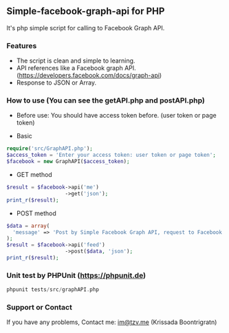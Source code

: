 ## Simple-facebook-graph-api for PHP
It's php simple script for calling to Facebook Graph API.

### Features
- The script is clean and simple to learning.
- API references like a Facebook graph API. (https://developers.facebook.com/docs/graph-api)
- Response to JSON or Array.

### How to use (You can see the getAPI.php and postAPI.php)
- Before use:
You should have access token before. (user token or page token)

- Basic
~~~php
require('src/GraphAPI.php');
$access_token = 'Enter your access token: user token or page token';
$facebook = new GraphAPI($access_token);
~~~

- GET method
~~~php
$result = $facebook->api('me')
                   ->get('json');
print_r($result);
~~~

- POST method
~~~php
$data = array(
  'message' => 'Post by Simple Facebook Graph API, request to Facebook API and return JSON'
);
$result = $facebook->api('feed')
                   ->post($data, 'json');
print_r($result);
~~~

### Unit test by PHPUnit (https://phpunit.de)
~~~php
phpunit tests/src/graphAPI.php
~~~

### Support or Contact
If you have any problems, Contact me: im@tzv.me (Krissada Boontrigratn)